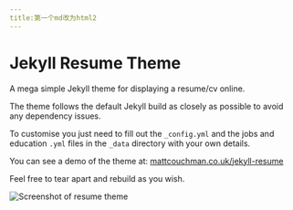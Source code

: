 ```yaml
---
title:第一个md改为html2
---
```

# Jekyll Resume Theme

A mega simple Jekyll theme for displaying a resume/cv online.

The theme follows the default Jekyll build as closely as possible to avoid any dependency issues.

To customise you just need to fill out the `_config.yml` and the jobs and education `.yml` files in the `_data` directory with your own details.

You can see a demo of the theme at: [mattcouchman.co.uk/jekyll-resume](http://mattcouchman.co.uk/jekyll-resume)

Feel free to tear apart and rebuild as you wish.

![Screenshot of resume theme](https://github.com/mattcouchman/jekyll-resume/raw/master/img/screen.png)
